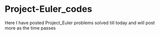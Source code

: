 # Project-Euler_codes
Here I have posted Project_Euler problems solved till today and will post more as the time passes
